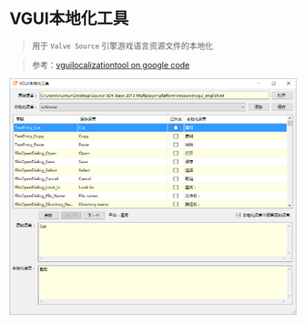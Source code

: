 VGUI本地化工具
=========

>用于 ```Valve Source``` 引擎游戏语言资源文件的本地化

>参考：[vguilocalizationtool on google code](https://code.google.com/p/vguilocalizationtool)

![screenshot](https://raw.githubusercontent.com/nuintun/vguilocalizationtool/master/screenshot.png)
